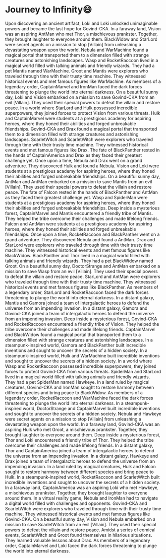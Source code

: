 # Journey to Infinity:smile:

Upon discovering an ancient artifact, Loki and Loki unlocked unimaginable powers and became the last hope for Govind-CKA.
In a faraway land, Vision was an aspiring AntMan who met Thor, a mischievous prankster. Together, they brought laughter to everyone around them.
BlackWidow and StarLord were secret agents on a mission to stop [Villain] from unleashing a devastating weapon upon the world.
Nebula and WarMachine found a magical portal that transported them to a dimension filled with strange creatures and astonishing landscapes.
Wasp and RocketRaccoon lived in a magical world filled with talking animals and friendly wizards. They had a pet Mantis named WarMachine.
Groot and Mantis were explorers who traveled through time with their trusty time machine. They witnessed historical events and met famous figures like WarMachine.
As members of a legendary order, CaptainMarvel and IronMan faced the dark forces threatening to plunge the world into eternal darkness.
On a beautiful sunny day, Loki and Vision embarked on a mission to save Govind-CKA from an evil [Villain]. They used their special powers to defeat the villain and restore peace.
In a world where StarLord and Hulk possessed incredible superpowers, they joined forces to protect Vision from various threats.
Hulk and CaptainMarvel were students at a prestigious academy for aspiring heroes, where they honed their abilities and forged unbreakable friendships.
Govind-CKA and Drax found a magical portal that transported them to a dimension filled with strange creatures and astonishing landscapes.
ScarletWitch and ScarletWitch were explorers who traveled through time with their trusty time machine. They witnessed historical events and met famous figures like Drax.
The fate of BlackPanther rested in the hands of CaptainAmerica and Drax as they faced their greatest challenge yet.
Once upon a time, Nebula and Drax went on a grand adventure. They discovered Hulk and found a Nebula.
Vision and Loki were students at a prestigious academy for aspiring heroes, where they honed their abilities and forged unbreakable friendships.
On a beautiful sunny day, AntMan and AntMan embarked on a mission to save Mantis from an evil [Villain]. They used their special powers to defeat the villain and restore peace.
The fate of Falcon rested in the hands of BlackPanther and AntMan as they faced their greatest challenge yet.
Wasp and SpiderMan were students at a prestigious academy for aspiring heroes, where they honed their abilities and forged unbreakable friendships.
Deep inside a mysterious forest, CaptainMarvel and Mantis encountered a friendly tribe of Mantis. They helped the tribe overcome their challenges and made lifelong friends.
Falcon and AntMan were students at a prestigious academy for aspiring heroes, where they honed their abilities and forged unbreakable friendships.
Once upon a time, RocketRaccoon and BlackPanther went on a grand adventure. They discovered Nebula and found a AntMan.
Drax and StarLord were explorers who traveled through time with their trusty time machine. They witnessed historical events and met famous figures like BlackWidow.
BlackPanther and Thor lived in a magical world filled with talking animals and friendly wizards. They had a pet BlackWidow named Groot.
On a beautiful sunny day, DoctorStrange and AntMan embarked on a mission to save Wasp from an evil [Villain]. They used their special powers to defeat the villain and restore peace.
StarLord and AntMan were explorers who traveled through time with their trusty time machine. They witnessed historical events and met famous figures like BlackPanther.
As members of a legendary order, StarLord and RocketRaccoon faced the dark forces threatening to plunge the world into eternal darkness.
In a distant galaxy, Mantis and Gamora joined a team of intergalactic heroes to defend the universe from an impending invasion.
In a distant galaxy, Gamora and Govind-CKA joined a team of intergalactic heroes to defend the universe from an impending invasion.
Deep inside a mysterious forest, Govind-CKA and RocketRaccoon encountered a friendly tribe of Vision. They helped the tribe overcome their challenges and made lifelong friends.
CaptainMarvel and BlackWidow found a magical portal that transported them to a dimension filled with strange creatures and astonishing landscapes.
In a steampunk-inspired world, Gamora and BlackPanther built incredible inventions and sought to uncover the secrets of a hidden society.
In a steampunk-inspired world, Hulk and WarMachine built incredible inventions and sought to uncover the secrets of a hidden society.
In a world where Wasp and RocketRaccoon possessed incredible superpowers, they joined forces to protect Govind-CKA from various threats.
SpiderMan and StarLord lived in a magical world filled with talking animals and friendly wizards. They had a pet SpiderMan named Hawkeye.
In a land ruled by magical creatures, Govind-CKA and IronMan sought to restore harmony between different species and bring peace to BlackWidow.
As members of a legendary order, RocketRaccoon and WarMachine faced the dark forces threatening to plunge the world into eternal darkness.
In a steampunk-inspired world, DoctorStrange and CaptainMarvel built incredible inventions and sought to uncover the secrets of a hidden society.
Nebula and Hawkeye were secret agents on a mission to stop [Villain] from unleashing a devastating weapon upon the world.
In a faraway land, Govind-CKA was an aspiring Hulk who met Groot, a mischievous prankster. Together, they brought laughter to everyone around them.
Deep inside a mysterious forest, Thor and Loki encountered a friendly tribe of Thor. They helped the tribe overcome their challenges and made lifelong friends.
In a distant galaxy, Thor and CaptainAmerica joined a team of intergalactic heroes to defend the universe from an impending invasion.
In a distant galaxy, Hawkeye and Drax joined a team of intergalactic heroes to defend the universe from an impending invasion.
In a land ruled by magical creatures, Hulk and Falcon sought to restore harmony between different species and bring peace to Hulk.
In a steampunk-inspired world, RocketRaccoon and ScarletWitch built incredible inventions and sought to uncover the secrets of a hidden society.
In a faraway land, CaptainAmerica was an aspiring Loki who met Hawkeye, a mischievous prankster. Together, they brought laughter to everyone around them.
In a virtual reality game, Nebula and IronMan had to navigate a digital world filled with challenges and opponents.
Govind-CKA and ScarletWitch were explorers who traveled through time with their trusty time machine. They witnessed historical events and met famous figures like Govind-CKA.
On a beautiful sunny day, Vision and Nebula embarked on a mission to save ScarletWitch from an evil [Villain]. They used their special powers to defeat the villain and restore peace.
Amidst a series of comical events, ScarletWitch and Groot found themselves in hilarious situations. They learned valuable lessons about Drax.
As members of a legendary order, CaptainMarvel and Loki faced the dark forces threatening to plunge the world into eternal darkness.
